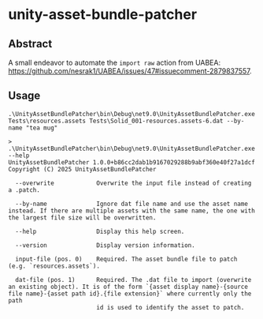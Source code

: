 # unity-asset-bundle-patcher

## Abstract

A small endeavor to automate the `import raw` action from UABEA: https://github.com/nesrak1/UABEA/issues/47#issuecomment-2879837557.

## Usage

```
.\UnityAssetBundlePatcher\bin\Debug\net9.0\UnityAssetBundlePatcher.exe Tests\resources.assets Tests\Solid_001-resources.assets-6.dat --by-name "tea mug"
```

```
> .\UnityAssetBundlePatcher\bin\Debug\net9.0\UnityAssetBundlePatcher.exe --help   
UnityAssetBundlePatcher 1.0.0+b86cc2dab1b9167029288b9abf360e40f27a1dcf
Copyright (C) 2025 UnityAssetBundlePatcher

  --overwrite            Overwrite the input file instead of creating a .patch.

  --by-name              Ignore dat file name and use the asset name instead. If there are multiple assets with the same name, the one with the largest file size will be overwritten.

  --help                 Display this help screen.

  --version              Display version information.

  input-file (pos. 0)    Required. The asset bundle file to patch (e.g. `resources.assets`).

  dat-file (pos. 1)      Required. The .dat file to import (overwrite an existing object). It is of the form `{asset display name}-{source file name}-{asset path id}.{file extension}` where currently only the path
                         id is used to identify the asset to patch.
```
